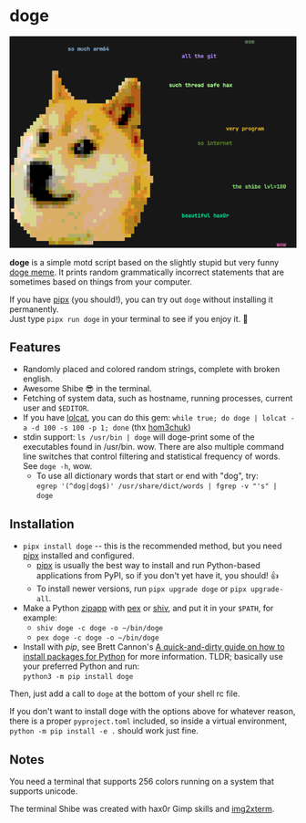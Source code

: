 # doge

![wow screenshot](example_doge.png)

**doge** is a simple motd script based on the slightly stupid but very funny
[doge meme][doge]. It prints random grammatically incorrect statements that are
sometimes based on things from your computer.

If you have [pipx][] (you should!), you can try out `doge` without installing
it permanently.\
Just type `pipx run doge` in your terminal to see if you enjoy it. 🐶

## Features

* Randomly placed and colored random strings, complete with broken english.
* Awesome Shibe 😎 in the terminal.
* Fetching of system data, such as hostname, running processes, current user
  and `$EDITOR`.
* If you have [lolcat][], you can do this gem:
  `while true; do doge | lolcat -a -d 100 -s 100 -p 1; done`
  (thx [hom3chuk][])
* stdin support: `ls /usr/bin | doge` will doge-print some of the executables
  found in /usr/bin. wow. There are also multiple command line switches that
  control filtering and statistical frequency of words. See `doge -h`, wow.
  * To use all dictionary words that start or end with "dog", try:\
    `egrep '(^dog|dog$)' /usr/share/dict/words | fgrep -v "'s" | doge`

## Installation

* `pipx install doge` -- this is the recommended method, but you need [pipx][]
  installed and configured.
  * [pipx][] is usually the best way to install and run Python-based
    applications from PyPI, so if you don't yet have it, you should! 👍
  * To install newer versions, run `pipx upgrade doge` or `pipx upgrade-all`.
* Make a Python [zipapp][] with [pex][] or [shiv][], and put it in your
  `$PATH`, for example:
  * `shiv doge -c doge -o ~/bin/doge`
  * `pex doge -c doge -o ~/bin/doge`
* Install with *pip*, see Brett Cannon's
  [A quick-and-dirty guide on how to install packages for Python][install_guide]
  for more information. TLDR; basically use your preferred Python and run:\
  `python3 -m pip install doge`

Then, just add a call to `doge` at the bottom of your shell rc file.

If you don't want to install doge with the options above for whatever reason,
there is a proper `pyproject.toml` included, so inside a virtual
environment, `python -m pip install -e .` should work just fine.

## Notes

You need a terminal that supports 256 colors running on a system that supports
unicode.

The terminal Shibe was created with hax0r Gimp skills and [img2xterm][i2x].

[doge]: http://knowyourmeme.com/memes/doge
[i2x]: https://github.com/rossy2401/img2xterm
[hom3chuk]: https://github.com/hom3chuk
[lolcat]: https://github.com/busyloop/lolcat
[pipx]: https://pipx.pypa.io
[install_guide]: https://snarky.ca/a-quick-and-dirty-guide-on-how-to-install-packages-for-python/
[zipapp]: https://docs.python.org/3/library/zipapp.html
[shiv]: https://github.com/linkedin/shiv
[pex]: https://github.com/pantsbuild/pex
